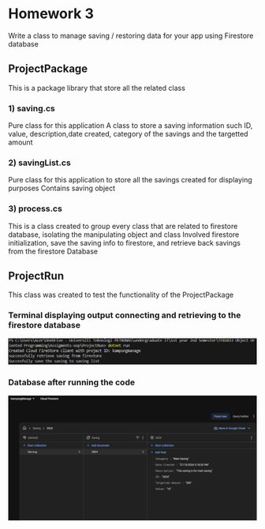 # Homework 3
Write a class to manage saving / restoring data for your app using Firestore database

## ProjectPackage 
This is a package library that store all the related class

### 1) saving.cs 
Pure class for this application
A class to store a saving information such ID, value, description,date created,  category of the savings and the targetted amount
### 2) savingList.cs
Pure class for this application to store all the savings created for displaying purposes 
Contains saving object 
### 3) process.cs 
This is a class created to group every class that are related to firestore database, isolating the manipulating object and class 
Involved firestore initialization, save the saving info to firestore, and retrieve back savings from the firestore Database 

## ProjectRun
This class was created to test the functionality of the ProjectPackage
### Terminal displaying output connecting and retrieving to the firestore database
![Terminal Output](Ass-H3-Output.png)
### Database after running the code
![Firebase Database](Ass-H3-Firebase.png)


